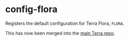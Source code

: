 # config-flora

Registers the default configuration for Terra Flora, `FLORA`.

This has now been merged into the [main Terra repo](https://github.com/PolyhedralDev/Terra).
